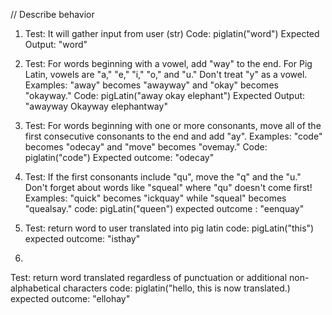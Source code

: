 // Describe behavior
1. Test: It will gather input from user (str)
   Code: piglatin("word")
   Expected Output: "word" 
   <!-- const userInput = ("whatever the user inputs") -->

2.  Test: For words beginning with a vowel, add "way" to the end. For Pig Latin, vowels are "a," "e," "i," "o,"   and "u." Don't treat "y" as a vowel.      
    Examples: "away" becomes "awayway" and "okay" becomes "okayway."
    Code: pigLatin("away okay elephant")
    Expected Output: "awayway Okayway elephantway"


3.
    Test: For words beginning with one or more consonants, move all of the first consecutive consonants to the end and add "ay". Examples: "code" becomes "odecay" and "move" becomes "ovemay."
    Code: piglatin("code")
    Expected outcome: "odecay"

4.
    Test: If the first consonants include "qu", move the "q" and the "u." Don't forget about words like "squeal" where "qu" doesn't come first! Examples: "quick" becomes "ickquay" while "squeal" becomes "quealsay."
    code: pigLatin("queen")
    expected outcome : "eenquay"

5.
    Test: return word to user translated into pig latin
    code: pigLatin("this")
    expected outcome: "isthay"

6.
  Test: return word translated regardless of punctuation or additional non-alphabetical characters
  code: piglatin("hello, this is now translated.)
  expected outcome: "ellohay" 

